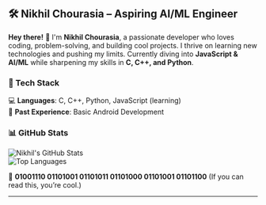 ## 🛠️ Nikhil Chourasia – Aspiring AI/ML Engineer  

**Hey there!** 👋 I'm **Nikhil Chourasia**, a passionate developer who loves coding, problem-solving, and building cool projects. I thrive on learning new technologies and pushing my limits. Currently diving into **JavaScript & AI/ML** while sharpening my skills in **C, C++, and Python**.  

### 🚀 Tech Stack  
💻 **Languages**: C, C++, Python, JavaScript (learning)  
📱 **Past Experience**: Basic Android Development  

### 📊 GitHub Stats  
![Nikhil's GitHub Stats](https://github-readme-stats.vercel.app/api?username=nikhil-chourasia&show_icons=true&theme=radical)  
![Top Languages](https://github-readme-stats.vercel.app/api/top-langs/?username=nikhil-chourasia&layout=compact&theme=radical)   

🤖 **01001110 01101001 01101011 01101000 01101001 01101100** (If you can read this, you’re cool.)

---
